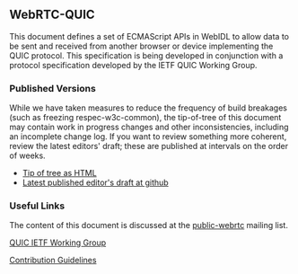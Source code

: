 ## WebRTC-QUIC 

This document defines a set of ECMAScript APIs in WebIDL to allow data to be sent
and received from another browser or device implementing the QUIC
protocol. This specification is being developed in conjunction with a protocol
specification developed by the IETF QUIC Working Group.

### Published Versions

While we have taken measures to reduce the frequency of build breakages (such as
freezing respec-w3c-common), the tip-of-tree of this document may contain work in
progress changes and other inconsistencies, including an incomplete change log.
If you want to review something more coherent, review the latest editors' draft;
these are published at intervals on the order of weeks.

* [Tip of tree as HTML](https://rawgit.com/w3c/webrtc-quic/master/index.html)
* [Latest published editor's draft at github](https://w3c.github.io/webrtc-quic/)

### Useful Links

The content of this document is discussed at the
[public-webrtc](http://lists.w3.org/Archives/Public/public-webrtc/)
mailing list.

[QUIC IETF Working Group](https://tools.ietf.org/wg/quic/)

[Contribution Guidelines](CONTRIBUTING.md)
